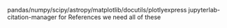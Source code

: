 pandas/numpy/scipy/astropy/matplotlib/docutils/plotlyexpress
jupyterlab-citation-manager for References
we need all of these

